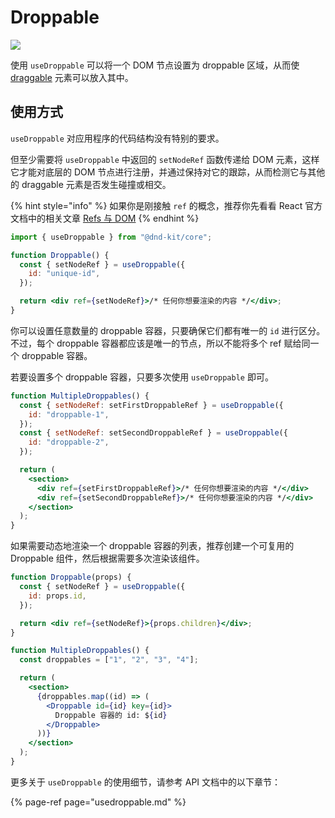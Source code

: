 # Droppable

![](../../.gitbook/assets/droppable-large.svg)

使用 `useDroppable` 可以将一个 DOM 节点设置为 droppable 区域，从而使 [draggable](../draggable/) 元素可以放入其中。

## 使用方式

`useDroppable` 对应用程序的代码结构没有特别的要求。

但至少需要将 `useDroppable` 中返回的 `setNodeRef` 函数传递给 DOM 元素，这样它才能对底层的 DOM 节点进行注册，并通过保持对它的跟踪，从而检测它与其他的 draggable 元素是否发生碰撞或相交。

{% hint style="info" %}
如果你是刚接触 `ref` 的概念，推荐你先看看 React 官方文档中的相关文章 [Refs 与 DOM](https://reactjs.org/docs/refs-and-the-dom.html#adding-a-ref-to-a-dom-element)
{% endhint %}

```jsx
import { useDroppable } from "@dnd-kit/core";

function Droppable() {
  const { setNodeRef } = useDroppable({
    id: "unique-id",
  });

  return <div ref={setNodeRef}>/* 任何你想要渲染的内容 */</div>;
}
```

你可以设置任意数量的 droppable 容器，只要确保它们都有唯一的 `id` 进行区分。不过，每个 droppable 容器都应该是唯一的节点，所以不能将多个 ref 赋给同一个 droppable 容器。

若要设置多个 droppable 容器，只要多次使用 `useDroppable` 即可。

```jsx
function MultipleDroppables() {
  const { setNodeRef: setFirstDroppableRef } = useDroppable({
    id: "droppable-1",
  });
  const { setNodeRef: setSecondDroppableRef } = useDroppable({
    id: "droppable-2",
  });

  return (
    <section>
      <div ref={setFirstDroppableRef}>/* 任何你想要渲染的内容 */</div>
      <div ref={setSecondDroppableRef}>/* 任何你想要渲染的内容 */</div>
    </section>
  );
}
```

如果需要动态地渲染一个 droppable 容器的列表，推荐创建一个可复用的 Droppable 组件，然后根据需要多次渲染该组件。

```jsx
function Droppable(props) {
  const { setNodeRef } = useDroppable({
    id: props.id,
  });

  return <div ref={setNodeRef}>{props.children}</div>;
}

function MultipleDroppables() {
  const droppables = ["1", "2", "3", "4"];

  return (
    <section>
      {droppables.map((id) => (
        <Droppable id={id} key={id}>
          Droppable 容器的 id: ${id}
        </Droppable>
      ))}
    </section>
  );
}
```

更多关于 `useDroppable` 的使用细节，请参考 API 文档中的以下章节：

{% page-ref page="usedroppable.md" %}
